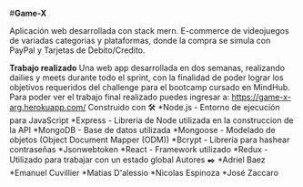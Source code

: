 #**Game-X**

Aplicación web desarrollada con stack mern. E-commerce de videojuegos de variadas categorias y plataformas, donde la compra se simula con PayPal y Tarjetas de Debito/Credito.

**Trabajo realizado**
Una web app desarrollada en dos semanas, realizando dailies y meets durante todo el sprint, con la finalidad de poder lograr los objetivos requeridos del challenge para el bootcamp cursado en MindHub.
Para poder ver el trabajo final realizado puedes ingresar a: https://game-x-arg.herokuapp.com/
Construido con 🛠️
*Node.js - Entorno de ejecución para JavaScript
*Express - Libreria de Node utilizada en la construccion de la API
*MongoDB - Base de datos utilizada
*Mongoose - Modelado de objetos (Object Document Mapper (ODM))
*Bcrypt - Librería para hashear contraseñas
*Jsonwebtoken
*React - Framework utilizado
*Redux - Utilizado para trabajar con un estado global
Autores ✒️
*Adriel Baez
*Emanuel Cuvillier
*Matias D'alessio
*Nicolas Espinoza
*José Zaccaro
